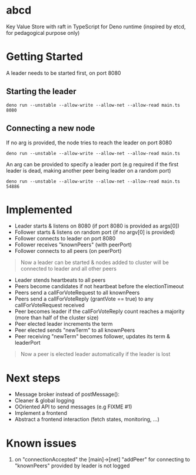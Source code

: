 # abcd

Key Value Store with raft in TypeScript for Deno runtime (inspired by etcd, for pedagogical purpose only)

# Getting Started

A leader needs to be started first, on port 8080

## Starting the leader

`deno run --unstable --allow-write --allow-net --allow-read main.ts 8080`

## Connecting a new node

If no arg is provided, the node tries to reach the leader on port 8080

`deno run --unstable --allow-write --allow-net --allow-read main.ts`

An arg can be provided to specify a leader port (e.g required if the first leader is dead, making another peer being leader on a random port)

`deno run --unstable --allow-write --allow-net --allow-read main.ts 54886`


# Implemented

- Leader starts & listens on 8080 (if port 8080 is provided as args[0])
- Follower starts & listens on random port (if no argv[0] is provided)
- Follower connects to leader on port 8080
- Follower receives "knownPeers" (with peerPort)
- Follower connects to all peers (on peerPort)

> Now a leader can be started & nodes added to cluster will be connected to leader and all other peers

- Leader stends heartbeats to all peers
- Peers become candidates if not heartbeat before the electionTimeout
- Peers send a callForVoteRequest to all knownPeers
- Peers send a callForVoteReply (grantVote == true) to any callForVoteRequest received
- Peer becomes leader if the callForVoteReply count reaches a majority (more than half of the cluster size)
- Peer elected leader increments the term
- Peer elected sends "newTerm" to all knownPeers
- Peer receiving "newTerm" becomes follower, updates its term & leaderPort

> Now a peer is elected leader automatically if the leader is lost


# Next steps

- Message broker instead of postMessage():
- Cleaner & global logging
- OOriented API to send messages (e.g FIXME #1)
- Implement a frontend
- Abstract a frontend interaction (fetch states, monitoring, ...)

# Known issues

1. on "connectionAccepted" the [main]->[net] "addPeer" for connecting to "knownPeers" provided by leader is not logged